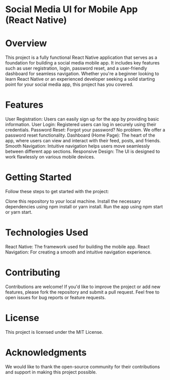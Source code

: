 # Social Media UI for Mobile App (React Native)

# Overview
This project is a fully functional React Native application that serves as a foundation for building a social media mobile app. It includes key features such as user registration, login, password reset, and a user-friendly dashboard for seamless navigation. Whether you're a beginner looking to learn React Native or an experienced developer seeking a solid starting point for your social media app, this project has you covered.

# Features
User Registration: Users can easily sign up for the app by providing basic information.
User Login: Registered users can log in securely using their credentials.
Password Reset: Forgot your password? No problem. We offer a password reset functionality.
Dashboard (Home Page): The heart of the app, where users can view and interact with their feed, posts, and friends.
Smooth Navigation: Intuitive navigation helps users move seamlessly between different app sections.
Responsive Design: The UI is designed to work flawlessly on various mobile devices.

# Getting Started
Follow these steps to get started with the project:

Clone this repository to your local machine.
Install the necessary dependencies using npm install or yarn install.
Run the app using npm start or yarn start.

# Technologies Used
React Native: The framework used for building the mobile app.
React Navigation: For creating a smooth and intuitive navigation experience.

# Contributing
Contributions are welcome! If you'd like to improve the project or add new features, please fork the repository and submit a pull request. Feel free to open issues for bug reports or feature requests.

# License
This project is licensed under the MIT License.

# Acknowledgments
We would like to thank the open-source community for their contributions and support in making this project possible.
